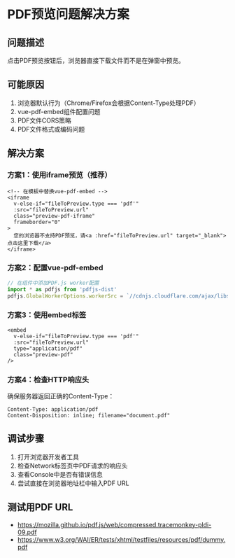 # PDF预览问题解决方案

## 问题描述

点击PDF预览按钮后，浏览器直接下载文件而不是在弹窗中预览。

## 可能原因

1. 浏览器默认行为（Chrome/Firefox会根据Content-Type处理PDF）
2. vue-pdf-embed组件配置问题
3. PDF文件CORS策略
4. PDF文件格式或编码问题

## 解决方案

### 方案1：使用iframe预览（推荐）

```vue
<!-- 在模板中替换vue-pdf-embed -->
<iframe
  v-else-if="fileToPreview.type === 'pdf'"
  :src="fileToPreview.url"
  class="preview-pdf-iframe"
  frameborder="0"
>
  您的浏览器不支持PDF预览，请<a :href="fileToPreview.url" target="_blank">点击这里下载</a>
</iframe>
```

### 方案2：配置vue-pdf-embed

```javascript
// 在组件中添加PDF.js worker配置
import * as pdfjs from 'pdfjs-dist'
pdfjs.GlobalWorkerOptions.workerSrc = `//cdnjs.cloudflare.com/ajax/libs/pdf.js/3.11.174/pdf.worker.min.js`
```

### 方案3：使用embed标签

```vue
<embed
  v-else-if="fileToPreview.type === 'pdf'"
  :src="fileToPreview.url"
  type="application/pdf"
  class="preview-pdf"
/>
```

### 方案4：检查HTTP响应头

确保服务器返回正确的Content-Type：

```
Content-Type: application/pdf
Content-Disposition: inline; filename="document.pdf"
```

## 调试步骤

1. 打开浏览器开发者工具
2. 检查Network标签页中PDF请求的响应头
3. 查看Console中是否有错误信息
4. 尝试直接在浏览器地址栏中输入PDF URL

## 测试用PDF URL

- https://mozilla.github.io/pdf.js/web/compressed.tracemonkey-pldi-09.pdf
- https://www.w3.org/WAI/ER/tests/xhtml/testfiles/resources/pdf/dummy.pdf
